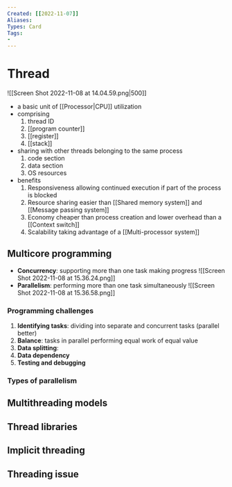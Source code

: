 ```yaml
---
Created: [[2022-11-07]]
Aliases: 
Types: Card
Tags: 
- 
---
```

# Thread
![[Screen Shot 2022-11-08 at 14.04.59.png|500]]
- a basic unit of [[Processor|CPU]] utilization
- comprising
	1. thread ID
	2. [[program counter]]
	3. [[register]]
	4. [[stack]]
- sharing with other threads belonging to the same process
	1. code section
	2. data section
	3. OS resources
- benefits
	1. Responsiveness
		allowing continued execution if part of the process is blocked
	2. Resource sharing
		easier than [[Shared memory system]] and [[Message passing system]]
	3. Economy
		cheaper than process creation and lower overhead than a [[Context switch]]
	4. Scalability
		taking advantage of a [[Multi-processor system]]

## Multicore programming
- **Concurrency**: supporting more than one task making progress
![[Screen Shot 2022-11-08 at 15.36.24.png]]
- **Parallelism**: performing more than one task simultaneously
![[Screen Shot 2022-11-08 at 15.36.58.png]]
### Programming challenges
1. **Identifying tasks**: dividing into separate and concurrent tasks (parallel better)
2. **Balance**: tasks in parallel performing equal work of equal value
3. **Data splitting**: 
4. **Data dependency**
5. **Testing and debugging**
### Types of parallelism

## Multithreading models

## Thread libraries

## Implicit threading

## Threading issue
